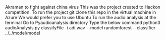 Akraman to fight against china virus
This was the project created to Hackon competition.
To run the project git clone this repo in the virtual machine in Azure
We would prefer you to use Ubuntu
To run the audio analysis at the terminal 
Go to Pyaudioanalysis directory
Type the below command
python3 audioAnalysis.py classifyFile -i adi.wav --model  randomforest --classifier ../../model/model
